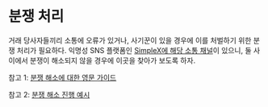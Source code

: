 # 분쟁 처리

거래 당사자들끼리 소통에 오류가 있거나, 사기꾼이 있을 경우에 이를 처벌하기 위한 분쟁 처리가 필요하다. 익명성 SNS 플랫폼인 [SimpleX에 해당 소통 채널](https://simplex.chat/contact#/?v=1-2&smp=smp%3A%2F%2F0YuTwO05YJWS8rkjn9eLJDjQhFKvIYd8d4xG8X1blIU%3D%40smp8.simplex.im%2FyEX_vdhWew_FkovCQC3mRYRWZB1j_cBq%23%2F%3Fv%3D1-2%26dh%3DMCowBQYDK2VuAyEAnrf9Jw3Ajdp4EQw71kqA64VgsIIzw8YNn68WjF09jFY%253D%26srv%3Dbeccx4yfxxbvyhqypaavemqurytl6hozr47wfc7uuecacjqdvwpw2xid.onion&data=%7B%22type%22%3A%22group%22%2C%22groupLinkId%22%3A%22hWnMVPnJl-KT3-virDk0JA%3D%3D%22%7D)이 있으니, 둘 사이에서 분쟁이 해소되지 않을 경우에 이곳을 찾아가 보도록 하자.

참고 1: [분쟁 해소에 대한 영문 가이드](https://learn.robosats.com/docs/disputes/)

참고 2: [분쟁 해소 진행 예시](https://learn.robosats.com/read/en/#disputes)